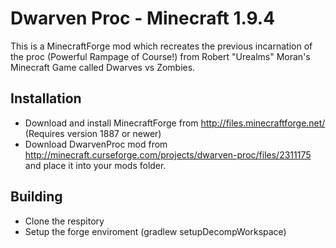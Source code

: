 Dwarven Proc - Minecraft 1.9.4
=============
This is a MinecraftForge mod which recreates the previous incarnation of the proc (Powerful Rampage of Course!) from Robert "Urealms" Moran's Minecraft Game called Dwarves vs Zombies.

Installation
-------
* Download and install MinecraftForge from http://files.minecraftforge.net/ (Requires version 1887 or newer)
* Download DwarvenProc mod from http://minecraft.curseforge.com/projects/dwarven-proc/files/2311175 and place it into your mods folder.

Building
-------
* Clone the respitory
* Setup the forge enviroment (gradlew setupDecompWorkspace)